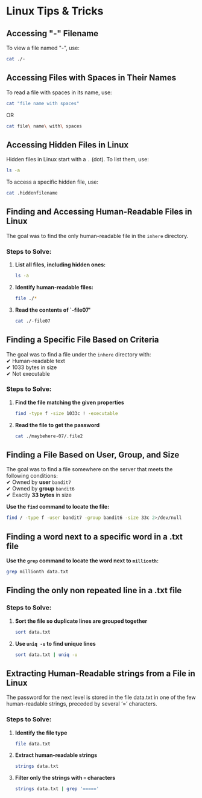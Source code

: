 # Linux Tips & Tricks

## Accessing "-" Filename
To view a file named "-", use:
```sh
cat ./-
```
## Accessing Files with Spaces in Their Names

To read a file with spaces in its name, use:

```sh
cat "file name with spaces" 
```
OR
```sh
cat file\ name\ with\ spaces
```
## Accessing Hidden Files in Linux

Hidden files in Linux start with a `.` (dot). To list them, use:

```sh
ls -a
```
To access a specific hidden file, use:
```sh
cat .hiddenfilename
```
## Finding and Accessing Human-Readable Files in Linux

The goal was to find the only human-readable file in the `inhere` directory.

### **Steps to Solve:**
1. **List all files, including hidden ones:**  
   ```sh
   ls -a
   ```
2. **Identify human-readable files:**
   ```sh
   file ./*
   ```
3. **Read the contents of `-file07'**
   ```sh
   cat ./-file07
   ```
## Finding a Specific File Based on Criteria

The goal was to find a file under the `inhere` directory with:  
✔ Human-readable text  
✔ 1033 bytes in size  
✔ Not executable  

### **Steps to Solve:**
1. **Find the file matching the given properties**
   ```sh
   find -type f -size 1033c ! -executable
   ```
2. **Read the file to get the password**
   ```sh
   cat ./maybehere-07/.file2
   ```
## Finding a File Based on User, Group, and Size

The goal was to find a file somewhere on the server that meets the following conditions:  
✔ Owned by **user** `bandit7`  
✔ Owned by **group** `bandit6`  
✔ Exactly **33 bytes** in size  

**Use the `find` command to locate the file:**
   ```sh
   find / -type f -user bandit7 -group bandit6 -size 33c 2>/dev/null
   ```
## Finding a word next to a specific word  in a .txt file

**Use the `grep` command to locate the word next to `millionth`:**
```sh
grep millionth data.txt
```
## Finding the only non repeated line in a .txt file

### **Steps to Solve:**
1. **Sort the file so duplicate lines are grouped together**
   ```sh
   sort data.txt
   ```
2. **Use `uniq -u` to find unique lines**
   ```sh
   sort data.txt | uniq -u
   ```
## Extracting Human-Readable strings from a File in Linux
The password for the next level is stored in the file data.txt in one of the few human-readable strings, preceded by several ‘=’ characters.
### **Steps to Solve:**
1. **Identify the file type**
   ```sh
   file data.txt
   ```
2. **Extract human-readable strings**
   ```sh
   strings data.txt
   ```
3. **Filter only the strings with `=` characters**
   ```sh
   strings data.txt | grep '====='
   ```
